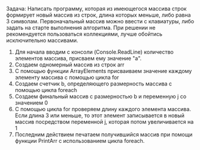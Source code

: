 Задача: Написать программу, которая из имеющегося массива строк формирует новый массив из строк, длина которых меньше, либо равна 3 символам. Первоначальный массив можно ввести с клавиатуры, либо задать на старте выполнения алгоритма. При решении не рекомендуется пользоваться коллекциями, лучше обойтись исключительно массивами.

1) Для начала вводим с консоли (Console.ReadLine) количество элементов массива, присваем ему значение "а".
2) Создаем одномерный массив из строк arr 
3) С помощью функции ArrayElements присваиваем значение каждому элементу массива с помощью цикла for
4) Создаем счетчик b, определяющего размерность массива с помощью цикла foreach
5) Создаем финальный массив с размерностью b и переменную j со значением 0
6) С помощью цикла for проверяем длину каждого элемента массива. Если длина 3 или меньше, то этот элемент записывается в новый массив посредством переменной j, которая потом увеличивается на 1
7) Последним действием печатаем получившийся массив при помощи функции PrintArr с использованием цикла foreach.